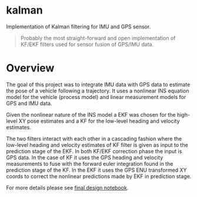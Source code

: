 # kalman
Implementation of Kalman filtering for IMU and GPS sensor.

> Probably the most straight-forward and open implementation of KF/EKF filters used for sensor fusion of GPS/IMU data.

# Overview

The goal of this project was to integrate IMU data with GPS data to estimate the
pose of a vehicle following a trajectory. It uses a nonlinear INS equation model
for the vehicle (process model) and linear measurement models for GPS and IMU data.

Given the nonlinear nature of the INS model a EKF was chosen for the high-level
XY pose estimates and a KF for the low-level heading and velocity estimates.

The two filters interact with each other in a cascading fashion where the low-level
heading and velocity estimates of KF filter is given as input to the prediction 
stage of the EKF. In both KF/EKF correction phase the input is GPS data. In the
case of KF it uses the GPS heading and velocity measurements to fuse with the 
forward euler integration found in the prediction stage of the KF. In the EKF
it uses the GPS ENU transformed XY coords to correct the nonlinear predictions
made by EKF in prediction stage.

For more  details please see [final design notebook](nbs/07_final_analysis_ckf_design.ipynb).
